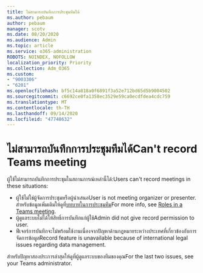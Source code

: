 ```yaml
---
title: ไม่สามารถบันทึกการประชุมทีมได้
ms.author: pebaum
author: pebaum
manager: scotv
ms.date: 08/20/2020
ms.audience: Admin
ms.topic: article
ms.service: o365-administration
ROBOTS: NOINDEX, NOFOLLOW
localization_priority: Priority
ms.collection: Adm_O365
ms.custom:
- "9003306"
- "6201"
ms.openlocfilehash: bf5c14a818a0f6891f3a52e712bd65d5b9004502
ms.sourcegitcommit: c6692ce0fa1358ec3529e59ca0ecdfdea4cdc759
ms.translationtype: MT
ms.contentlocale: th-TH
ms.lasthandoff: 09/14/2020
ms.locfileid: "47748632"
---
```

# <a name="cant-record-teams-meeting"></a><span data-ttu-id="b952c-102">ไม่สามารถบันทึกการประชุมทีมได้</span><span class="sxs-lookup"><span data-stu-id="b952c-102">Can't record Teams meeting</span></span>

<span data-ttu-id="b952c-103">ผู้ใช้ไม่สามารถบันทึกการประชุมในสถานการณ์เหล่านี้ได้:</span><span class="sxs-lookup"><span data-stu-id="b952c-103">Users can't record meetings in these situations:</span></span>  

- <span data-ttu-id="b952c-104">ผู้ใช้ไม่ใช่ผู้จัดการประชุมหรือผู้นำเสนอ</span><span class="sxs-lookup"><span data-stu-id="b952c-104">User is not meeting organizer or presenter.</span></span> <span data-ttu-id="b952c-105">สำหรับข้อมูลเพิ่มเติมให้ดูที่[บทบาทในการประชุมทีม](https://support.microsoft.com/office/roles-in-a-teams-meeting-c16fa7d0-1666-4dde-8686-0a0bfe16e019)</span><span class="sxs-lookup"><span data-stu-id="b952c-105">For more info, see [Roles in a Teams meeting](https://support.microsoft.com/office/roles-in-a-teams-meeting-c16fa7d0-1666-4dde-8686-0a0bfe16e019).</span></span>
- <span data-ttu-id="b952c-106">ผู้ดูแลระบบไม่ได้ให้สิทธิ์การบันทึกแก่ผู้ใช้</span><span class="sxs-lookup"><span data-stu-id="b952c-106">Admin did not give record permission to user.</span></span>
- <span data-ttu-id="b952c-107">ฟีเจอร์การบันทึกจะไม่พร้อมใช้งานเนื่องจากปัญหาด้านกฎหมายระหว่างประเทศที่เกี่ยวข้องกับการจัดการข้อมูล</span><span class="sxs-lookup"><span data-stu-id="b952c-107">Record feature is unavailable because of international legal issues regarding data management.</span></span>

<span data-ttu-id="b952c-108">สำหรับปัญหาสองประการล่าสุดให้ดูที่ผู้ดูแลระบบของทีมของคุณ</span><span class="sxs-lookup"><span data-stu-id="b952c-108">For the last two issues, see your Teams administrator.</span></span>